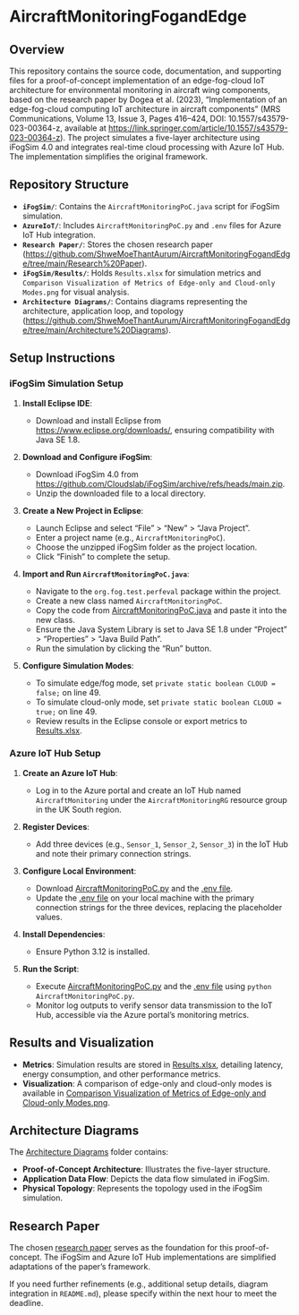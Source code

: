 # AircraftMonitoringFogandEdge

## Overview

This repository contains the source code, documentation, and supporting files for a proof-of-concept implementation of an edge-fog-cloud IoT architecture for environmental monitoring in aircraft wing components, based on the research paper by Dogea et al. (2023), “Implementation of an edge-fog-cloud computing IoT architecture in aircraft components” (MRS Communications, Volume 13, Issue 3, Pages 416–424, DOI: 10.1557/s43579-023-00364-z, available at https://link.springer.com/article/10.1557/s43579-023-00364-z). The project simulates a five-layer architecture using iFogSim 4.0 and integrates real-time cloud processing with Azure IoT Hub. The implementation simplifies the original framework.

## Repository Structure

- **`iFogSim/`**: Contains the `AircraftMonitoringPoC.java` script for iFogSim simulation.
- **`AzureIoT/`**: Includes `AircraftMonitoringPoC.py` and `.env` files for Azure IoT Hub integration.
- **`Research Paper/`**: Stores the chosen research paper (https://github.com/ShweMoeThantAurum/AircraftMonitoringFogandEdge/tree/main/Research%20Paper).
- **`iFogSim/Results/`**: Holds `Results.xlsx` for simulation metrics and `Comparison Visualization of Metrics of Edge-only and Cloud-only Modes.png` for visual analysis.
- **`Architecture Diagrams/`**: Contains diagrams representing the architecture, application loop, and topology (https://github.com/ShweMoeThantAurum/AircraftMonitoringFogandEdge/tree/main/Architecture%20Diagrams).

## Setup Instructions

### iFogSim Simulation Setup

1. **Install Eclipse IDE**:
   - Download and install Eclipse from https://www.eclipse.org/downloads/, ensuring compatibility with Java SE 1.8.

2. **Download and Configure iFogSim**:
   - Download iFogSim 4.0 from https://github.com/Cloudslab/iFogSim/archive/refs/heads/main.zip.
   - Unzip the downloaded file to a local directory.

3. **Create a New Project in Eclipse**:
   - Launch Eclipse and select “File” > “New” > “Java Project”.
   - Enter a project name (e.g., `AircraftMonitoringPoC`).
   - Choose the unzipped iFogSim folder as the project location.
   - Click “Finish” to complete the setup.

4. **Import and Run `AircraftMonitoringPoC.java`**:
   - Navigate to the `org.fog.test.perfeval` package within the project.
   - Create a new class named `AircraftMonitoringPoC`.
   - Copy the code from [AircraftMonitoringPoC.java](https://github.com/ShweMoeThantAurum/AircraftMonitoringFogandEdge/blob/main/iFogSim/AircraftMonitoringPoC.java) and paste it into the new class.
   - Ensure the Java System Library is set to Java SE 1.8 under “Project” > “Properties” > “Java Build Path”.
   - Run the simulation by clicking the “Run” button.

5. **Configure Simulation Modes**:
   - To simulate edge/fog mode, set `private static boolean CLOUD = false;` on line 49.
   - To simulate cloud-only mode, set `private static boolean CLOUD = true;` on line 49.
   - Review results in the Eclipse console or export metrics to [Results.xlsx](https://github.com/ShweMoeThantAurum/AircraftMonitoringFogandEdge/blob/main/iFogSim/Results/Results.xlsx).

### Azure IoT Hub Setup

1. **Create an Azure IoT Hub**:
   - Log in to the Azure portal and create an IoT Hub named `AircraftMonitoring` under the `AircraftMonitoringRG` resource group in the UK South region.

2. **Register Devices**:
   - Add three devices (e.g., `Sensor_1`, `Sensor_2`, `Sensor_3`) in the IoT Hub and note their primary connection strings.

3. **Configure Local Environment**:
   - Download [AircraftMonitoringPoC.py](https://github.com/ShweMoeThantAurum/AircraftMonitoringFogandEdge/blob/main/AzureIoT/AircraftMonitoringPoC.py) and the [.env file](https://github.com/ShweMoeThantAurum/AircraftMonitoringFogandEdge/blob/main/AzureIoT/.env).
   - Update the [.env file](https://github.com/ShweMoeThantAurum/AircraftMonitoringFogandEdge/blob/main/AzureIoT/.env) on your local machine with the primary connection strings for the three devices, replacing the placeholder values.

4. **Install Dependencies**:
   - Ensure Python 3.12 is installed.

5. **Run the Script**:
   - Execute [AircraftMonitoringPoC.py](https://github.com/ShweMoeThantAurum/AircraftMonitoringFogandEdge/blob/main/AzureIoT/AircraftMonitoringPoC.py) and the [.env file](https://github.com/ShweMoeThantAurum/AircraftMonitoringFogandEdge/blob/main/AzureIoT/.env) using `python AircraftMonitoringPoC.py`.
   - Monitor log outputs to verify sensor data transmission to the IoT Hub, accessible via the Azure portal’s monitoring metrics.

## Results and Visualization

- **Metrics**: Simulation results are stored in [Results.xlsx](https://github.com/ShweMoeThantAurum/AircraftMonitoringFogandEdge/blob/main/iFogSim/Results/Results.xlsx), detailing latency, energy consumption, and other performance metrics.
- **Visualization**: A comparison of edge-only and cloud-only modes is available in [Comparison Visualization of Metrics of Edge-only and Cloud-only Modes.png](https://github.com/ShweMoeThantAurum/AircraftMonitoringFogandEdge/blob/main/iFogSim/Results/Comparison%20Visualization%20of%20Metrics%20of%20Edge-only%20and%20Cloud-only%20Modes%20.png).

## Architecture Diagrams

The [Architecture Diagrams](https://github.com/ShweMoeThantAurum/AircraftMonitoringFogandEdge/tree/main/Architecture%20Diagrams) folder contains:
- **Proof-of-Concept Architecture**: Illustrates the five-layer structure.
- **Application Data Flow**: Depicts the data flow simulated in iFogSim.
- **Physical Topology**: Represents the topology used in the iFogSim simulation.

## Research Paper

The chosen [research paper](https://github.com/ShweMoeThantAurum/AircraftMonitoringFogandEdge/tree/main/Research%20Paper) serves as the foundation for this proof-of-concept. The iFogSim and Azure IoT Hub implementations are simplified adaptations of the paper’s framework.

If you need further refinements (e.g., additional setup details, diagram integration in `README.md`), please specify within the next hour to meet the deadline.
